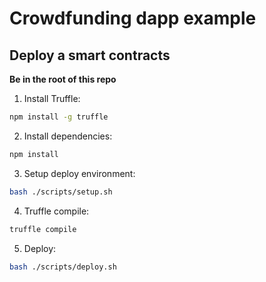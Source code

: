 # Crowdfunding dapp example

## Deploy a smart contracts
**Be in the root of this repo**
1) Install Truffle:
```bash
npm install -g truffle
```
2) Install dependencies:
```bash
npm install
```
3) Setup deploy environment:
```bash
bash ./scripts/setup.sh
```
4) Truffle compile:
```bash
truffle compile
```
5) Deploy:
```bash
bash ./scripts/deploy.sh
```

